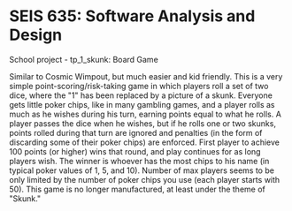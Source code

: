# SEIS 635: Software Analysis and Design
School project - tp_1_skunk: Board Game

Similar to Cosmic Wimpout, but much easier and kid friendly. 
This is a very simple point-scoring/risk-taking game in which players roll a set of two dice, where the "1" has been replaced by a picture of a skunk. 
Everyone gets little poker chips, like in many gambling games, and a player rolls as much as he wishes during his turn, earning points equal to what he rolls. 
A player passes the dice when he wishes, but if he rolls one or two skunks, points rolled during that turn are ignored and penalties (in the form of discarding some of their poker chips) are enforced. 
First player to achieve 100 points (or higher) wins that round, and play continues for as long players wish. 
The winner is whoever has the most chips to his name (in typical poker values of 1, 5, and 10). 
Number of max players seems to be only limited by the number of poker chips you use (each player starts with 50). 
This game is no longer manufactured, at least under the theme of "Skunk."
